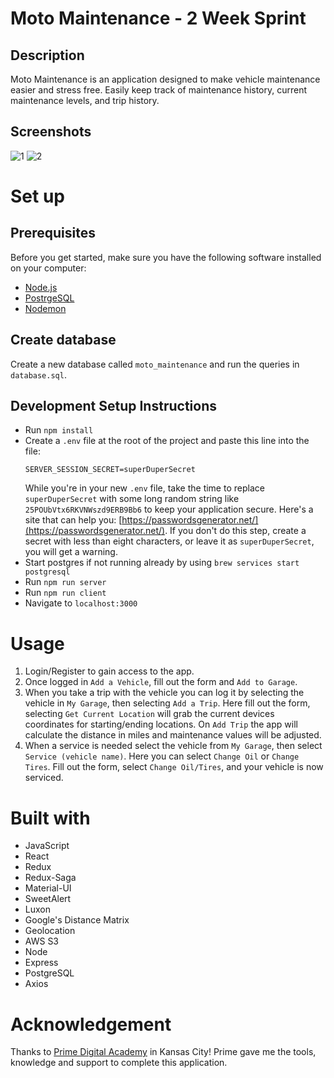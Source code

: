 # Moto Maintenance - 2 Week Sprint

## Description

Moto Maintenance is an application designed to make vehicle maintenance easier and stress free. Easily keep track of maintenance history, current maintenance levels, and trip history.

## Screenshots

![1](https://user-images.githubusercontent.com/67863663/105553148-889be780-5cca-11eb-99ff-b734aa22a527.png)
![2](https://user-images.githubusercontent.com/67863663/105553146-889be780-5cca-11eb-8e61-93c58d74f8f5.png)

# Set up

## Prerequisites

Before you get started, make sure you have the following software installed on your computer:

- [Node.js](https://nodejs.org/en/)
- [PostrgeSQL](https://www.postgresql.org/)
- [Nodemon](https://nodemon.io/)

## Create database

Create a new database called `moto_maintenance` and run the queries in `database.sql`.

## Development Setup Instructions

- Run `npm install`
- Create a `.env` file at the root of the project and paste this line into the file:
  ```
  SERVER_SESSION_SECRET=superDuperSecret
  ```
  While you're in your new `.env` file, take the time to replace `superDuperSecret` with some long random string like `25POUbVtx6RKVNWszd9ERB9Bb6` to keep your application secure. Here's a site that can help you: [https://passwordsgenerator.net/](https://passwordsgenerator.net/). If you don't do this step, create a secret with less than eight characters, or leave it as `superDuperSecret`, you will get a warning.
- Start postgres if not running already by using `brew services start postgresql`
- Run `npm run server`
- Run `npm run client`
- Navigate to `localhost:3000`

# Usage

1. Login/Register to gain access to the app.
2. Once logged in `Add a Vehicle`, fill out the form and `Add to Garage`.
3. When you take a trip with the vehicle you can log it by selecting the vehicle in `My Garage`, then selecting `Add a Trip`. Here fill out the form, selecting `Get Current Location` will grab the current devices coordinates for starting/ending locations. On `Add Trip` the app will calculate the distance in miles and maintenance values will be adjusted.
4. When a service is needed select the vehicle from `My Garage`, then select `Service (vehicle name)`. Here you can select `Change Oil` or `Change Tires`. Fill out the form, select `Change Oil/Tires`, and your vehicle is now serviced.

# Built with

- JavaScript
- React
- Redux
- Redux-Saga
- Material-UI
- SweetAlert
- Luxon
- Google's Distance Matrix
- Geolocation
- AWS S3
- Node
- Express
- PostgreSQL
- Axios

# Acknowledgement

Thanks to [Prime Digital Academy](https://primeacademy.io/) in Kansas City! Prime gave me the tools, knowledge and support to complete this application.
